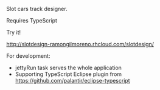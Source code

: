 Slot cars track designer.

Requires TypeScript

Try it!

   http://slotdesign-ramongilmoreno.rhcloud.com/slotdesign/

For development:

* jettyRun task serves the whole application
* Supporting TypeScript Eclipse plugin from https://github.com/palantir/eclipse-typescript
